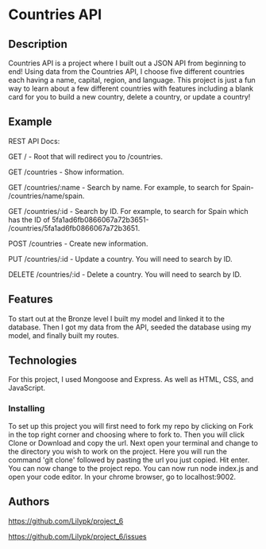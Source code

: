 # Countries API 

## Description 

Countries API is a project where I built out a JSON API from beginning to end! Using data from the Countries API, I choose five different countries each having a name, capital, region, and language. This project is just a fun way to learn about a few different countries with features including a blank card for you to build a new country, delete a country, or update a country!

## Example

REST API Docs:

GET / - Root that will redirect you to /countries.

GET /countries - Show information.

GET /countries/:name - Search by name. For example, to search for Spain- /countries/name/spain.

GET /countries/:id - Search by ID. For example, to search for Spain which has the ID of 5fa1ad6fb0866067a72b3651- /countries/5fa1ad6fb0866067a72b3651. 

POST /countries - Create new information. 

PUT /countries/:id - Update a country. You will need to search by ID. 

DELETE /countries/:id - Delete a country. You will need to search by ID. 


## Features

To start out at the Bronze level I built my model and linked it to the database. Then I got my data from the API, seeded the database using my model, and finally built my routes.


## Technologies

For this project, I used Mongoose and Express. As well as HTML, CSS, and JavaScript. 

### Installing 

To set up this project you will first need to fork my repo by clicking on Fork in the top right corner and choosing where to fork to. Then you will click Clone or Download and copy the url. Next open your terminal and change to the directory you wish to work on the project. Here you will run the command 'git clone' followed by pasting the url you just copied. Hit enter. You can now change to the project repo. You can now run node index.js and open your code editor. In your chrome browser, go to localhost:9002. 

## Authors

https://github.com/Lilypk/project_6 

https://github.com/Lilypk/project_6/issues 

